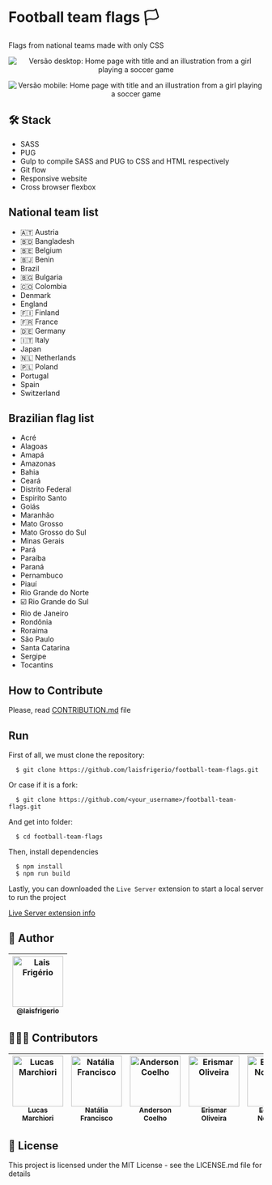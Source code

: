 # Football team flags 🏳

Flags from national teams made with only CSS

<p align="center">
  <a><img src="./screenshots/home-page-5-nationals-desktop.png" alt="Versão desktop: Home page with title and an illustration from a girl playing a soccer game" title="Home page with title and an illustration from a girl playing a soccer game"></a>
</p>

<p align="center">
  <a><img src="./screenshots/home-page-5-nationals-mobile.png" alt="Versão mobile: Home page with title and an illustration from a girl playing a soccer game" title="Home page with title and an illustration from a girl playing a soccer game"></a>
</p>

## 🛠️ Stack

- SASS
- PUG
- Gulp to compile SASS and PUG to CSS and HTML respectively
- Git flow
- Responsive website
- Cross browser flexbox

## National team list

- 🇦🇹 Austria
- 🇧🇩 Bangladesh
- 🇧🇪 Belgium
- 🇧🇯 Benin
- Brazil
- 🇧🇬 Bulgaria
- 🇨🇴 Colombia
- Denmark
- England
- 🇫🇮 Finland
- 🇫🇷 France
- 🇩🇪 Germany
- 🇮🇹 Italy
- Japan
- 🇳🇱 Netherlands
- 🇵🇱 Poland
- Portugal
- Spain
- Switzerland

## Brazilian flag list

- Acré
- Alagoas
- Amapá
- Amazonas
- Bahia
- Ceará
- Distrito Federal
- Espirito Santo
- Goiás
- Maranhão
- Mato Grosso
- Mato Grosso do Sul
- Minas Gerais
- Pará
- Paraíba
- Paraná
- Pernambuco
- Piauí
- Rio Grande do Norte
- ☑️ Rio Grande do Sul
- Rio de Janeiro
- Rondônia
- Roraima
- São Paulo
- Santa Catarina
- Sergipe
- Tocantins

## How to Contribute

Please, read [CONTRIBUTION.md](https://github.com/laisfrigerio/football-team-flags/CONTRIBUTION.md) file

## Run

First of all, we must clone the repository:

```
  $ git clone https://github.com/laisfrigerio/football-team-flags.git
```

Or case if it is a fork:

```
  $ git clone https://github.com/<your_username>/football-team-flags.git
```

And get into folder:

```
  $ cd football-team-flags
```

Then, install dependencies

```
  $ npm install
  $ npm run build
```

Lastly, you can downloaded the `Live Server` extension to start a local server to run the project

[Live Server extension info](https://marketplace.visualstudio.com/items?itemName=ritwickdey.LiveServer)

## :woman: Author

| [<img src="https://avatars.githubusercontent.com/u/20709086?v=4" width="100px;" alt="Lais Frigério"/><br /><sub><b>@laisfrigerio</b></sub>](https://github.com/laisfrigerio)<br /> |
| :---: |

## 🧑‍🤝‍🧑 Contributors

| [<img src="https://avatars.githubusercontent.com/u/45500959?v=4" width="100px;" alt="Lucas Marchiori"/><br /><sub><b>Lucas Marchiori</b></sub>](https://www.lucasbmarchiori.com.br/)<br /> | [<img src="https://avatars.githubusercontent.com/u/53195920?v=4" width="100px;" alt="Natália Francisco"/><br /><sub><b>Natália Francisco</b></sub>](https://github.com/natalia-fs)<br /> | [<img src="https://avatars.githubusercontent.com/u/42191435?v=4" width="100px;" alt="Anderson Coelho"/><br /><sub><b>Anderson Coelho</b></sub>](https://github.com/AndersonAlvesCoelho)<br /> | [<img src="https://avatars.githubusercontent.com/u/74121763?v=4" width="100px;" alt="Erismar Oliveira"/><br /><sub><b>Erismar Oliveira</b></sub>](https://github.com/erismaroliveira)<br /> | [<img src="https://avatars.githubusercontent.com/u/57373980?v=4" width="100px;" alt="Eduardo Nogueira"/><br /><sub><b>Eduardo Nogueira</b></sub>](https://github.com/dudunog)<br /> | [<img src="https://avatars.githubusercontent.com/u/43506706?v=4" width="100px;" alt="Ruan Carlos"/><br /><sub><b>Ruan Carlos</b></sub>](https://github.com/AguaPotavel)<br /> |
| :---: | :---: | :---: | :---: | :---: | :---: | 

## 📄 License

This project is licensed under the MIT License - see the LICENSE.md file for details
